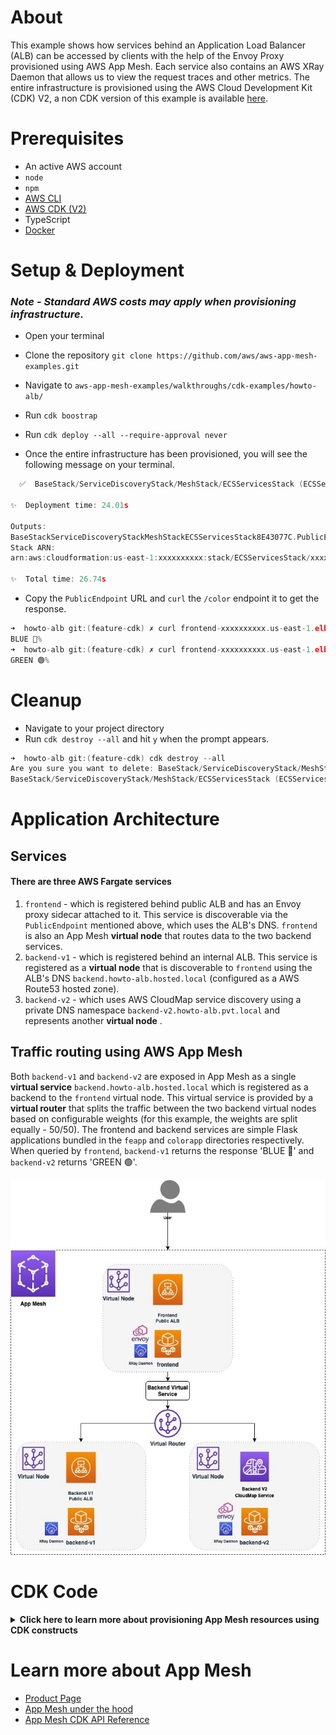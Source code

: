 # About

This example shows how services behind an Application Load Balancer (ALB) can be accessed by clients with the help of the Envoy Proxy provisioned using AWS App Mesh. Each service also contains an AWS XRay Daemon that allows us to view the request traces and other metrics.
The entire infrastructure is provisioned using the AWS Cloud Development Kit (CDK) V2, a non CDK version of this example is available [here](https://github.com/aws/aws-app-mesh-examples/tree/main/walkthroughs/howto-alb).

# Prerequisites

- An active AWS account
- `node`
- `npm`
- [AWS CLI](https://docs.aws.amazon.com/cli/latest/userguide/getting-started-install.html)
- [AWS CDK (V2)](https://docs.aws.amazon.com/cdk/v2/guide/home.html)
- TypeScript
- [Docker](https://docs.docker.com/get-docker/)

# Setup & Deployment

### _Note - Standard AWS costs may apply when provisioning infrastructure._

- Open your terminal
- Clone the repository `git clone https://github.com/aws/aws-app-mesh-examples.git`
- Navigate to `aws-app-mesh-examples/walkthroughs/cdk-examples/howto-alb/`
- Run  `cdk boostrap`
- Run `cdk deploy --all --require-approval never`

- Once the entire infrastructure has been provisioned, you will see the following message on your terminal.

```c
  ✅  BaseStack/ServiceDiscoveryStack/MeshStack/ECSServicesStack (ECSServicesStack)

✨  Deployment time: 24.01s

Outputs:
BaseStackServiceDiscoveryStackMeshStackECSServicesStack8E43077C.PublicEndpoint = frontend-xxxxxxxxxx.us-east-1.elb.amazonaws.com
Stack ARN:
arn:aws:cloudformation:us-east-1:xxxxxxxxxx:stack/ECSServicesStack/xxxxxxxxxx-xxxx-xxxx-xxxx-xxxxxxxxxxxx

✨  Total time: 26.74s
```

- Copy the `PublicEndpoint` URL and `curl`  the `/color` endpoint it to get the response.

```c
➜  howto-alb git:(feature-cdk) ✗ curl frontend-xxxxxxxxxx.us-east-1.elb.amazonaws.com/color
BLUE 🔵%
➜  howto-alb git:(feature-cdk) ✗ curl frontend-xxxxxxxxxx.us-east-1.elb.amazonaws.com/color
GREEN 🟢%
```
# Cleanup

- Navigate to your project directory
- Run `cdk destroy --all` and hit `y` when the prompt appears.

```c
➜  howto-alb git:(feature-cdk) cdk destroy --all
Are you sure you want to delete: BaseStack/ServiceDiscoveryStack/MeshStack/ECSServicesStack, BaseStack/ServiceDiscoveryStack/MeshStack, BaseStack/ServiceDiscoveryStack, BaseStack (y/n)? y
BaseStack/ServiceDiscoveryStack/MeshStack/ECSServicesStack (ECSServicesStack): destroying...
```

# Application Architecture

## Services

#### There are three AWS Fargate services

 1. `frontend` - which is registered behind public ALB and has an Envoy proxy sidecar attached to it. This service is discoverable  via the `PublicEndpoint` mentioned above, which uses the ALB's DNS. `frontend` is also an App Mesh **virtual node** that routes data to the two backend services.
 2. `backend-v1` - which is registered behind an internal ALB. This service is registered as a **virtual node** that is discoverable to `frontend` using the ALB's DNS `backend.howto-alb.hosted.local` (configured as a AWS Route53 hosted zone).
 3. `backend-v2` - which uses AWS CloudMap service discovery using a private DNS namespace `backend-v2.howto-alb.pvt.local` and represents another **virtual node** .

## Traffic routing using AWS App Mesh

Both `backend-v1` and `backend-v2` are exposed in App Mesh as a single **virtual service** `backend.howto-alb.hosted.local` which is registered as a backend to the `frontend` virtual node. This virtual service is provided by a **virtual router** that splits the traffic between the two backend virtual nodes based on configurable weights (for this example, the weights are split equally - 50/50). The frontend and backend services are simple Flask applications bundled in the `feapp` and `colorapp` directories respectively. When queried by `frontend`, `backend-v1` returns the response 'BLUE 🔵' and `backend-v2` returns 'GREEN 🟢'.

<p align="center">
  <img width="550" height="600" src="assets/app-arch.jpg">
</p>

# CDK Code

<details>
<summary><b>Click here to learn more about provisioning App Mesh resources using CDK constructs</b></summary>

## Stacks and Constructs

There are a total of 4 Stacks that provision all the infrastructure for the example.

_Note - The `cdk boostrap` provisions a `CDKToolkit` Stack to deploy AWS CDK apps into your cloud enviroment._

1. `BaseStack` - provisions the network infrastructure like the VPC, ECS Cluster and DNS Hosted Zone, along with the Docker images that are pushed to the ECR Repository.
2. `ServiceDiscoveryStack` - provisions the 2 ALBs used by `frontend` and `backend-v1` and the CloudMap service used by `backend-v2`.
3. `MeshStack` - provisions the different mesh components like the frontend and backend virtual nodes, virtual router and the backend virtual service.
4. `ECSServicesStack` - defines 3 Constructs that contain resources to provision the task definitions and Fargate services for `backend-v1`, `backend-v2` and `frontend`.

<p align="center">
  <img width="600" height="350" src="assets/stacks.jpg">
</p>

The order mentioned above also represents the dependency these Stacks have on eachother. In this case, since we are deploying the Envoy sidecar containers along with our application code, it is necessary for the mesh components to be provisioned before the services are running, so the Envoy proxy can locate them using the `APPMESH_VIRTUAL_NODE_NAME` environment variable.

These dependencies are propagated by passing the Stack objects in the `constructor` of their referencing Stack.

```c
const baseStack = new BaseStack(app, 'BaseStack',{
    stackName: 'BaseStack',
    description: "Provisions the network infrastructure and container images."
});
// Pass baseStack as a constructor argument
const serviceDiscoveryStack = new ServiceDiscoveryStack(baseStack, 'ServiceDiscoveryStack', {
    stackName: 'ServiceDiscoveryStack',
    description: "Provisions the application load balancers and the CloudMap service."
});
```

## App Mesh CDK Constructs

The frontend Envoy sidecar also acts as a proxy, this can be configured easily using the `AppMeshProxyConfiguration` construct and then adding it to the `proxyConfiguration` prop of the Fargate task definition.

```c
// Define the envoy proxy configuration
const appMeshProxyConfig = new ecs.AppMeshProxyConfiguration({
      containerName: "envoy",
      properties: {
        proxyIngressPort: 15000,
        proxyEgressPort: 15001,
        appPorts: [ms.sd.base.containerPort],
        ignoredUID: 1337,
        egressIgnoredIPs: ["169.254.170.2", "169.254.169.254"],
      },
    });
```

Both `backend-v2` and `frontend` add the Envoy image as a sidecar container, the Envoy App Mesh image (along with other images) is defined in the `BaseStack`. This is then added as a container to the task definitions of these Fargate services.

```c
this.envoyImage = ecs.ContainerImage.fromRegistry(
      "public.ecr.aws/appmesh/aws-appmesh-envoy:v1.21.2.0-prod"
    );
```

```c
const envoyContainer = this.taskDefinition.addContainer(
      `${this.constructIdentifier}_EnvoyContainer`,
      {
        image: ms.sd.base.envoyImage,
        containerName: "envoy",
        environment: {
          ENVOY_LOG_LEVEL: "debug",
          ENABLE_ENVOY_XRAY_TRACING: "1",
          ENABLE_ENVOY_STATS_TAGS: "1",
          APPMESH_VIRTUAL_NODE_NAME: `mesh/${ms.mesh.meshName}/virtualNode/${ms.backendV2VirtualNode.virtualNodeName}`,
        },
      ...
```

The crux of the mesh infrastructure lies in the `MeshStack`. For example, in the code snippet below, we create a new `aws-appmesh.VirtualNode` for `backend-v1`, assign it to the mesh and set the service discovery to the internal ALB's DNS defined in the `ServiceDiscoveryStack`.

```c
// Virtual node with DNS service discovery
this.backendV1VirtualNode = new appmesh.VirtualNode(
      this,
      `${this.stackIdentifier}_BackendV1VirtualNode`,
      {
        mesh: this.mesh,
        virtualNodeName: `${this.sd.base.projectName}-backend-v1-node`,
        listeners: [this.virtualNodeListender],
        serviceDiscovery: appmesh.ServiceDiscovery.dns(
          sd.backendV1LoadBalancer.loadBalancerDnsName
        ),
      }
    );
```

Once we define the virtual nodes, the routing logic of the mesh can be defined using the `aws-appmesh.RouteSpec` and `aws-appmesh.Route` constructs. The `aws-appmesh.RouteSpec` registers virtual nodes as weighted targets to route traffic to.

```c
const routeSpec = appmesh.RouteSpec.http({
      match: { path: appmesh.HttpRoutePathMatch.startsWith("/") },
      weightedTargets: [
        {
          virtualNode: this.backendV1VirtualNode,
          weight: 50,
        },
        {
          virtualNode: this.backendV2VirtualNode,
          weight: 50,
        },
      ],
    });

this.backendRoute = new appmesh.Route(this, `${this.stackIdentifier}_BackendRoute`, {
  mesh: this.mesh,
  virtualRouter: this.backendVirtualRouter,
  routeName: `${this.sd.base.projectName}-backend-route`,
  routeSpec: routeSpec,
});
```

## Project Structure

The skeleton of the project is generated using the `cdk init sample-app --language typescript` command. By default, your main `node` app sits in the `bin` folder and the cloud infrastructure is provisioned in the `lib` folder.

In the `cdk.json` file, we define two enviroment variables: `PROJECT_NAME` and `CONTAINER_PORT` that refer to the name of this project and the ports at which the Flask applications (`feapp` and `colorapp`) are exposed in the containers. These variables can be fetched within the application using a Construct's `node.tryGetContext` method.

```c
// BaseStack
this.projectName = this.node.tryGetContext("PROJECT_NAME");
this.containerPort = this.node.tryGetContext("CONTAINER_PORT");
```

Using the `aws-ecr-assets.DockerImageAsset` construct, you can push your application image to an ECR repository when the infrastucture is being provisioned by simply pointing it to the directory of your application's `Dockerfile`.

```c
// BaseStack
this.frontendAppImageAsset = new assets.DockerImageAsset(this, `${this.stackIdentifier}_FrontendAppImageAsset`, {
      directory: ".././howto-alb/feapp",
      platform: assets.Platform.LINUX_AMD64,
    });
```

</details>

# Learn more about App Mesh

- [Product Page](https://aws.amazon.com/app-mesh/?nc2=h_ql_prod_nt_appm&aws-app-mesh-blogs.sort-by=item.additionalFields.createdDate&aws-app-mesh-blogs.sort-order=desc&whats-new-cards.sort-by=item.additionalFields.postDateTime&whats-new-cards.sort-order=desc)
- [App Mesh under the hood](https://www.youtube.com/watch?v=h3syq1vbplE)
- [App Mesh CDK API Reference](https://docs.aws.amazon.com/cdk/api/v2/docs/aws-cdk-lib.aws_appmesh-readme.html)
